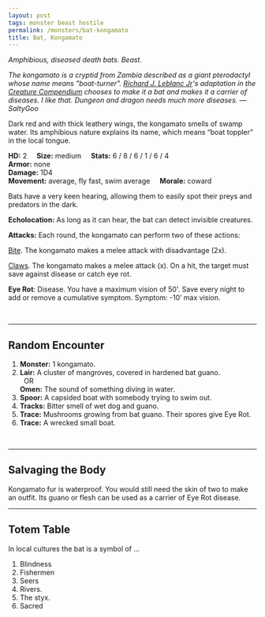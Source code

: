 ```yaml
---
layout: post
tags: monster beast hostile
permalink: /monsters/bat-kongamato
title: Bat, Kongamato
---
```


*Amphibious, diseased death bats. Beast.*

<span class="alchemy"> *The kongamato is a cryptid from Zambia described as a giant pterodactyl whose name means "boat-turner". [Richard J. Leblanc Jr](http://savevsdragon.blogspot.com/)'s adaptation in the [Creature Compendium](https://www.drivethrurpg.com/product/147588/CC1-Creature-Compendium) chooses to make it a bat and makes it a carrier of diseases. I like that. Dungeon and dragon needs much more diseases. — SaltyGoo* </span>

Dark red and with thick leathery wings, the kongamato smells of swamp water. Its amphibious nature explains its name, which means “boat toppler” in the local tongue.

**HD:** 2  &nbsp; &nbsp;  **Size:** medium &nbsp; &nbsp; **Stats:** 6 / 8 / 6 / 1 / 6 / 4  <br>
**Armor:** none <br>
**Damage:** 1D4 <br>
**Movement:** average, fly fast, swim average &nbsp; &nbsp; **Morale:** coward <br>

Bats have a very keen hearing, allowing them to easily spot their preys and predators in the dark.

**Echolocation:** As long as it can hear, the bat can detect invisible creatures.

**Attacks:** Each round, the kongamato can perform two of these actions:

<ins>Bite</ins>. The kongamato makes a melee attack with disadvantage (2x). 

<ins>Claws</ins>.  The kongamato makes a melee attack (x). On a hit, the target must save against disease or catch eye rot.

<span class="alchemy"> **Eye Rot**: Disease. You have a maximum vision of 50'. Save every night to add or remove a cumulative symptom. Symptom: -10’ max vision. </span>

<br>

---

## Random Encounter

1. **Monster:** 1 kongamato.
1. **Lair:** A cluster of mangroves, covered in hardened bat guano. <br>	&nbsp; OR <br>	**Omen:** The sound of something diving in water.
1. **Spoor:** A capsided boat with somebody trying to swim out.
1. **Tracks:** Bitter smell of wet dog and guano.
1. **Trace:** Mushrooms growing from bat guano. Their spores give Eye Rot. 
1. **Trace:** A wrecked small boat.

<br>

---

## Salvaging the Body

Kongamato fur is waterproof. You would still need the skin of two to make an outfit. Its guano or flesh can be used as a carrier of Eye Rot disease.

---

## Totem Table

In local cultures the bat is a symbol of ...

1. Blindness
1. Fishermen
1. Seers
1. Rivers.
1. The styx.
1. Sacred 
